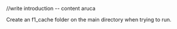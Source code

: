//write introduction -- content
aruca

Create an f1_cache folder on the main directory when trying to run.
